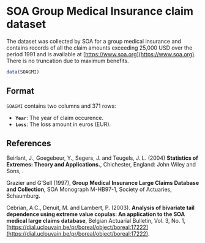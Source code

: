 # SOA Group Medical Insurance claim dataset

The dataset was collected by SOA for a group medical insurance and contains records of all the claim amounts exceeding 25,000 USD over the period 1991 and is available at [https://www.soa.org](https://www.soa.org). There is no truncation due to maximum benefits.

```r
data(SOAGMI)
```

## Format

`SOAGMI` contains two columns and 371 rows:

- **`Year`**: The year of claim occurence.
- **`Loss`**: The loss amount in euros (EUR).

## References

Beirlant, J., Goegebeur, Y., Segers, J. and Teugels, J. L. (2004) **Statistics of Extremes: Theory and Applications.**, Chichester, England: John Wiley and Sons, .

Grazier and G'Sell (1997), **Group Medical Insurance Large Claims Database and Collection**, SOA Monograph M-HB97-1, Society of Actuaries, Schaumburg.

Cebrian, A.C., Denuit, M. and Lambert, P. (2003). **Analysis of bivariate tail dependence using extreme value copulas: An application to the SOA medical large claims database**, Belgian Actuarial Bulletin, Vol. 3, No. 1, [https://dial.uclouvain.be/pr/boreal/object/boreal:17222](https://dial.uclouvain.be/pr/boreal/object/boreal:17222).

 
